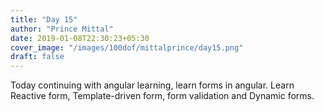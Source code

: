 ```yaml
---
title: "Day 15"
author: "Prince Mittal"
date: 2019-01-08T22:30:23+05:30
cover_image: "/images/100dof/mittalprince/day15.png"
draft: false
---
```


Today continuing with angular learning, learn forms in angular. Learn Reactive form, Template-driven form, form validation and Dynamic forms.